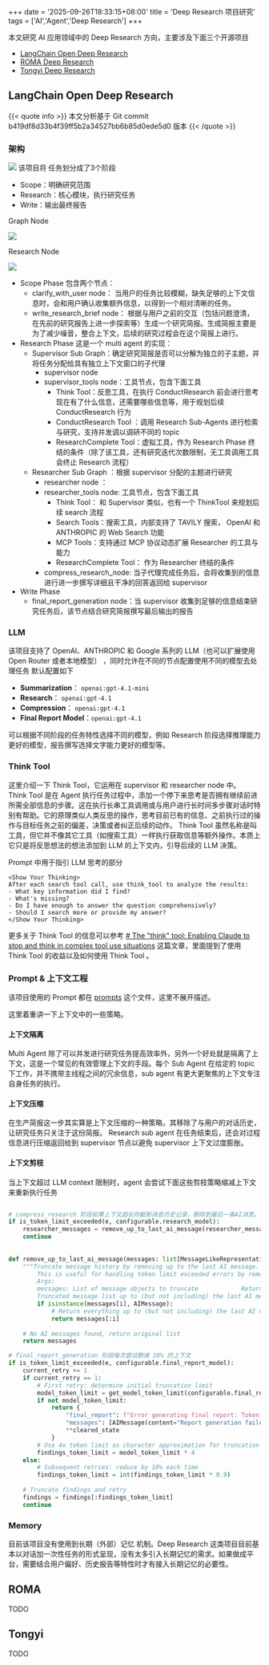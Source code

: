 +++
date = '2025-09-26T18:33:15+08:00'
title = 'Deep Research 项目研究'
tags = ['AI','Agent','Deep Research']
+++

本文研究 AI 应用领域中的 Deep Research 方向，主要涉及下面三个开源项目 
- [LangChain Open Deep Research](https://github.com/langchain-ai/open_deep_research)
- [ROMA Deep Research](https://github.com/sentient-agi/ROMA)
- [Tongyi Deep Research](https://github.com/Alibaba-NLP/DeepResearch)



## LangChain Open Deep Research
{{< quote info >}}
本文分析基于 Git commit b419df8d33b4f39ff5b2a34527bb6b85d0ede5d0 版本
{{< /quote >}}
### 架构
![](/img/deep_research_read/1.png)
该项目将 任务划分成了3个阶段
- Scope：明确研究范围
- Research：核心模块，执行研究任务
- Write：输出最终报告

Graph Node

![](/img/deep_research_read/2.png)


Research Node

![](/img/deep_research_read/3.png)


- Scope Phase 包含两个节点：
	- clarify_with_user node： 当用户的任务比较模糊，缺失足够的上下文信息时，会和用户确认收集额外信息，以得到一个相对清晰的任务。
	- write_research_brief node： 根据与用户之前的交互（包括问题澄清，在先前的研究报告上进一步探索等）生成一个研究简报。生成简报主要是为了减少噪音，整合上下文，后续的研究过程会在这个简报上进行。
- Research Phase 这是一个 multi agent 的实现：
	- Supervisor Sub Graph：确定研究简报是否可以分解为独立的子主题，并将任务分配给具有独立上下文窗口的子代理
		- supervisor node
		- supervisor_tools node：工具节点，包含下面工具
			- Think Tool：反思工具，在执行 ConductResearch 前会进行思考现在有了什么信息，还需要哪些信息等，用于规划后续 ConductResearch 行为
			- ConductResearch Tool ：调用 Research Sub-Agents  进行检索与研究，支持并发调以调研不同的 topic
			- ResearchComplete Tool：虚拟工具，作为 Research Phase 终结的条件（除了该工具，还有研究迭代次数限制，无工具调用工具会终止 Research 流程）
	- Researcher Sub Graph ：根据 supervisor 分配的主题进行研究
		- researcher node ：
		- researcher_tools node: 工具节点，包含下面工具
			- Think Tool： 和 Supervisor 类似，也有一个 ThinkTool 来规划后续 search 流程
			- Search Tools：搜索工具，内部支持了 TAVILY 搜索， OpenAI 和ANTHROPIC 的 Web Search 功能
			- MCP Tools：支持通过 MCP 协议动态扩展 Researcher 的工具与能力
			- ResearchComplete Tool： 作为 Researcher  终结的条件
		- compress_research_node:  当子代理完成任务后，会将收集到的信息进行进一步撰写详细且干净的回答返回给 supervisor
- Write Phase 
	- final_report_generation node：当 supervisor 收集到足够的信息结束研究任务后，该节点结合研究简报撰写最后输出的报告


### LLM

该项目支持了 OpenAI、ANTHROPIC  和 Google 系列的 LLM（也可以扩展使用 Open Router 或者本地模型） ，同时允许在不同的节点配置使用不同的模型去处理任务
默认配置如下
- **Summarization**： `openai:gpt-4.1-mini`
- **Research**： `openai:gpt-4.1`
- **Compression**： `openai:gpt-4.1`
- **Final Report Model**：`openai:gpt-4.1`

可以根据不同阶段的任务特性选择不同的模型，例如 Research 阶段选择推理能力更好的模型，报告撰写选择文字能力更好的模型等。

### Think Tool

这里介绍一下 Think Tool，它运用在 supervisor 和 researcher node 中。
Think Tool 是在 Agent 执行任务过程中，添加一个停下来思考是否拥有继续前进所需全部信息的步骤。这在执行长串工具调用或与用户进行长时间多步骤对话时特别有帮助。它的原理类似人类反思的操作，思考目前已有的信息、之前执行过的操作与目标任务之前的偏差，决策或者纠正后续的动作。
Think Tool  虽然名称是叫工具，但它并不像其它工具（如搜索工具）一样执行获取信息等额外操作。本质上它只是将反思想法的想法添加到 LLM 的上下文内，引导后续的 LLM 决策。


Prompt 中用于指引 LLM 思考的部分
```
<Show Your Thinking>
After each search tool call, use think_tool to analyze the results:
- What key information did I find?
- What's missing?
- Do I have enough to answer the question comprehensively?
- Should I search more or provide my answer?
</Show Your Thinking>
```


更多关于  Think Tool 的信息可以参考 [# The "think" tool: Enabling Claude to stop and think in complex tool use situations](https://www.anthropic.com/engineering/claude-think-tool) 这篇文章，里面提到了使用  Think Tool  的收益以及如何使用 Think Tool 。

###  Prompt & 上下文工程
该项目使用的 Prompt 都在 [prompts](https://github.com/langchain-ai/open_deep_research/blob/main/src/open_deep_research/prompts.py) 这个文件，这里不展开描述。


这里着重讲一下上下文中的一些策略。

#### 上下文隔离
 Multi Agent 除了可以并发进行研究任务提高效率外，另外一个好处就是隔离了上下文，这是一个常见的有效管理上下文的手段。每个 Sub Agent 在给定的 topic 下工作，并不携带主线程之间的冗余信息，sub agent 有更大更聚焦的上下文专注自身任务的执行。

#### 上下文压缩
在生产简报这一步其实算是上下文压缩的一种策略，其移除了与用户的对话历史，让研究任务只关注于这份简报。
Research sub agent 在任务结束后，还会对过程信息进行压缩返回给到 supervisor 节点以避免  supervisor 上下文过度膨胀。

#### 上下文剪枝
当上下文超过 LLM context 限制时，agent 会尝试下面这些剪枝策略缩减上下文来重新执行任务

```python

# compress_research 阶段如果上下文超长则截断消息历史记录，删除到最后一条AI消息。
if is_token_limit_exceeded(e, configurable.research_model):  
    researcher_messages = remove_up_to_last_ai_message(researcher_messages)  
    continue
    
    
def remove_up_to_last_ai_message(messages: list[MessageLikeRepresentation]) -> list[MessageLikeRepresentation]:  
    """Truncate message history by removing up to the last AI message.  
        This is useful for handling token limit exceeded errors by removing recent context.  
        Args:  
        messages: List of message objects to truncate            Returns:  
        Truncated message list up to (but not including) the last AI message    """    # Search backwards through messages to find the last AI message    for i in range(len(messages) - 1, -1, -1):  
        if isinstance(messages[i], AIMessage):  
            # Return everything up to (but not including) the last AI message  
            return messages[:i]  
      
    # No AI messages found, return original list  
    return messages
```

```python
# final_report_generation 阶段每次尝试删减 10% 的上下文
if is_token_limit_exceeded(e, configurable.final_report_model):  
    current_retry += 1  
    if current_retry == 1:  
        # First retry: determine initial truncation limit  
        model_token_limit = get_model_token_limit(configurable.final_report_model)  
        if not model_token_limit:  
            return {  
                "final_report": f"Error generating final report: Token limit exceeded, however, we could not determine the model's maximum context length. Please update the model map in deep_researcher/utils.py with this information. {e}",  
                "messages": [AIMessage(content="Report generation failed due to token limits")],  
                **cleared_state  
            }  
        # Use 4x token limit as character approximation for truncation  
        findings_token_limit = model_token_limit * 4  
    else:  
        # Subsequent retries: reduce by 10% each time  
        findings_token_limit = int(findings_token_limit * 0.9)  
      
    # Truncate findings and retry  
    findings = findings[:findings_token_limit]  
    continue
```

### Memory
目前该项目没有使用到长期（外部）记忆 机制。Deep Research 这类项目目前基本以对话加一次性任务的形式呈现，没有太多引入长期记忆的需求。如果做成平台，需要结合用户偏好、历史报告等特性时才有接入长期记忆的必要性。


## ROMA
TODO


## Tongyi
TODO




